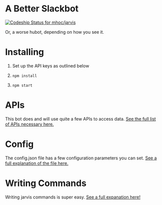 # A Better Slackbot

[ ![Codeship Status for mhoc/jarvis](https://codeship.com/projects/c137cad0-f434-0132-da6b-46341c668533/status?branch=master)](https://codeship.com/projects/85567)

Or, a worse hubot, depending on how you see it.

# Installing

1. Set up the API keys as outlined below

2. `npm install`

3. `npm start`

# APIs

This bot does and will use quite a few APIs to access data. [See the full list of APIs necessary here.](https://github.com/mhoc/jarvis/wiki/APIs)

# Config

The config.json file has a few configuration parameters you can set. [See a full explanation of the file here.](https://github.com/mhoc/jarvis/wiki/Config)

# Writing Commands

Writing jarvis commands is super easy. [See a full expanation here!](https://github.com/mhoc/jarvis/wiki/Writing%20New%20Commands)
